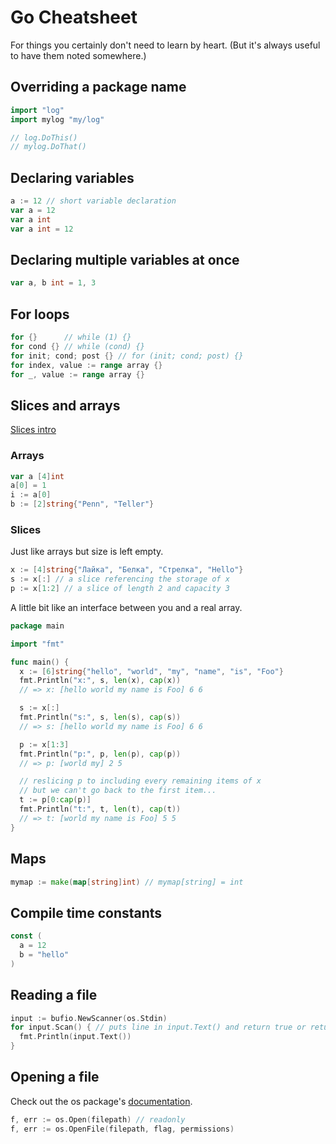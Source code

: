 # Go Cheatsheet

For things you certainly don't need to learn by heart. (But it's always
useful to have them noted somewhere.)

## Overriding a package name

```go
import "log"
import mylog "my/log"

// log.DoThis()
// mylog.DoThat()
```

## Declaring variables

```go
a := 12 // short variable declaration
var a = 12
var a int
var a int = 12
```

## Declaring multiple variables at once

```go
var a, b int = 1, 3
```

## For loops

```go
for {}      // while (1) {}
for cond {} // while (cond) {}
for init; cond; post {} // for (init; cond; post) {}
for index, value := range array {}
for _, value := range array {}
```

## Slices and arrays

[Slices intro](https://blog.golang.org/slices-intro)

### Arrays

```go
var a [4]int
a[0] = 1
i := a[0]
b := [2]string{"Penn", "Teller"}
```

### Slices

Just like arrays but size is left empty.

```go
x := [4]string{"Лайка", "Белка", "Стрелка", "Hello"}
s := x[:] // a slice referencing the storage of x
p := x[1:2] // a slice of length 2 and capacity 3
```

A little bit like an interface between you and a real array.

```go
package main

import "fmt"

func main() {
  x := [6]string{"hello", "world", "my", "name", "is", "Foo"}
  fmt.Println("x:", s, len(x), cap(x))
  // => x: [hello world my name is Foo] 6 6

  s := x[:]
  fmt.Println("s:", s, len(s), cap(s))
  // => s: [hello world my name is Foo] 6 6

  p := x[1:3]
  fmt.Println("p:", p, len(p), cap(p))
  // => p: [world my] 2 5

  // reslicing p to including every remaining items of x
  // but we can't go back to the first item...
  t := p[0:cap(p)]
  fmt.Println("t:", t, len(t), cap(t))
  // => t: [world my name is Foo] 5 5
}
```

## Maps

```go
mymap := make(map[string]int) // mymap[string] = int
```

## Compile time constants

```go
const (
  a = 12
  b = "hello"
)
```

## Reading a file

```go
input := bufio.NewScanner(os.Stdin)
for input.Scan() { // puts line in input.Text() and return true or return false on EOF
  fmt.Println(input.Text())
}
```

## Opening a file

Check out the os package's [documentation](https://golang.org/pkg/os).

```go
f, err := os.Open(filepath) // readonly
f, err := os.OpenFile(filepath, flag, permissions)
```
